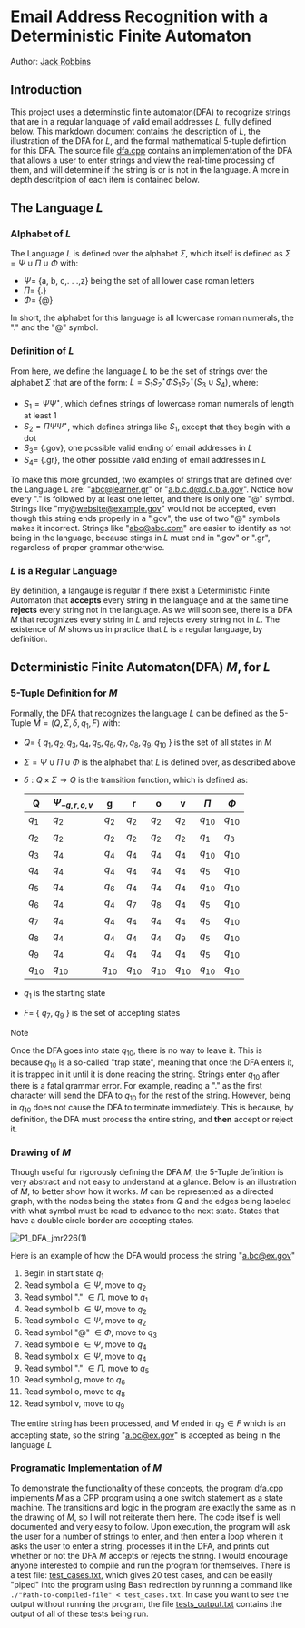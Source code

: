 # Email Address Recognition with a Deterministic Finite Automaton
Author: [Jack Robbins](https://www.github.com/jackr276)

## Introduction
This project uses a determinstic finite automaton(DFA) to recognize strings that are in a regular language of valid email addresses $L$, fully defined below. This markdown document contains the description of $L$, the illustration of the DFA for $L$, and the formal mathematical 5-tuple defintion for this DFA. The source file [dfa.cpp](https://github.com/jackr276/Email-Address-Recognition-with-a-Deterministic-Finite-Automaton/blob/main/src/dfa.cpp) contains an implementation of the DFA that allows a user to enter strings and view the real-time processing of them, and will determine if the string is or is not in the language. A more in depth descritpion of each item is contained below.

## The Language $L$
### Alphabet of $L$
The Language $L$ is defined over the alphabet $\Sigma$, which itself is defined as $\Sigma = \Psi \cup \Pi \cup \Phi$ with: 
* $\Psi =$ {a, b, c,. . .,z} being the set of all lower case roman letters
* $\Pi =$ {.}
* $\Phi =$ {@}

In short, the alphabet for this language is all lowercase roman numerals, the "." and the "@" symbol.

### Definition of $L$
From here, we define the language $L$ to be the set of strings over the alphabet $\Sigma$ that are of the form: $L = S_{1}S_{2}^\star\Phi S_{1}S_{2}^\star(S_{3} \cup S_{4})$, where:
* $S_{1} = \Psi\Psi^\star$, which defines strings of lowercase roman numerals of length at least 1
* $S_{2} = \Pi\Psi\Psi^\star$, which defines strings like $S_{1}$, except that they begin with a dot
* $S_{3} =$ {.gov}, one possible valid ending of email addresses in $L$
* $S_{4} =$ {.gr}, the other possible valid ending of email addresses in $L$

To make this more grounded, two examples of strings that are defined over the Language L are: "abc@learner.gr" or "a.b.c.d@d.c.b.a.gov". Notice how every "." is followed by at least one letter, and there is only one "@" symbol. Strings like "my@website@example.gov" would not be accepted, even though this string ends properly in a ".gov", the use of two "@" symbols makes it incorrect. Strings like "abc@abc.com" are easier to identify as not being in the language, because stings in $L$ must end in ".gov" or ".gr", regardless of proper grammar otherwise.

### $L$ is a Regular Language
By definition, a langauge is regular if there exist a Deterministic Finite Automaton that **accepts** every string in the language and at the same time **rejects** every string not in the language. As we will soon see, there is a DFA $M$ that recognizes every string in $L$ and rejects every string not in $L$. The existence of $M$ shows us in practice that $L$ is a regular language, by definition.

## Deterministic Finite Automaton(DFA) $M$, for $L$
### 5-Tuple Definition for $M$
Formally, the DFA that recognizes the language $L$ can be defined as the 5-Tuple $M = (Q, \Sigma, \delta, q_{1}, F)$ with:
* $Q =$ { $q_{1}, q_{2}, q_{3}, q_{4}, q_{5}, q_{6}, q_{7}, q_{8}, q_{9}, q_{10}$ } is the set of all states in $M$
* $\Sigma = \Psi \cup \Pi \cup \Phi$ is the alphabet that $L$ is defined over, as described above
* $\delta: Q \times \Sigma \rightarrow Q$ is the transition function, which is defined as:

  | Q | $\Psi_{-g, r, o, v}$ | g | r | o | v | $\Pi$ | $\Phi$ |
  |---|---|:---------:|---|---|---|---|---|
  |$q_{1}$| $q_{2}$ | $q_{2}$ | $q_{2}$ | $q_{2}$ | $q_{2}$ | $q_{10}$ | $q_{10}$ |
  |$q_{2}$| $q_{2}$ | $q_{2}$ | $q_{2}$ | $q_{2}$ | $q_{2}$ | $q_{1}$ | $q_{3}$ |
  |$q_{3}$| $q_{4}$ | $q_{4}$ | $q_{4}$ | $q_{4}$ | $q_{4}$ | $q_{10}$ | $q_{10}$ | 
  |$q_{4}$| $q_{4}$ | $q_{4}$ | $q_{4}$ | $q_{4}$ | $q_{4}$ | $q_{5}$ | $q_{10}$ | 
  |$q_{5}$| $q_{4}$ | $q_{6}$ | $q_{4}$ | $q_{4}$ | $q_{4}$ | $q_{10}$ | $q_{10}$ | 
  |$q_{6}$| $q_{4}$ | $q_{4}$ | $q_{7}$ | $q_{8}$ | $q_{4}$ | $q_{5}$ | $q_{10}$ | 
  |$q_{7}$| $q_{4}$ | $q_{4}$ | $q_{4}$ | $q_{4}$ | $q_{4}$ | $q_{5}$ | $q_{10}$ | 
  |$q_{8}$| $q_{4}$ | $q_{4}$ | $q_{4}$ | $q_{4}$ | $q_{9}$ | $q_{5}$ | $q_{10}$ | 
  |$q_{9}$| $q_{4}$ | $q_{4}$ | $q_{4}$ | $q_{4}$ | $q_{4}$ | $q_{5}$ | $q_{10}$ | 
  |$q_{10}$| $q_{10}$ | $q_{10}$ | $q_{10}$ | $q_{10}$ | $q_{10}$ | $q_{10}$ | $q_{10}$ |

* $q_{1}$ is the starting state
* $F =$ { $q_{7}$, $q_{9}$ } is the set of accepting states

> [!NOTE]
> Once the DFA goes into state $q_{10}$, there is no way to leave it. This is because $q_{10}$ is a so-called "trap state", meaning that once the DFA enters it, it is trapped in it until it is done reading the string. Strings enter $q_{10}$ after there is a fatal grammar error. For example, reading a "." as the first character will send the DFA to $q_{10}$ for the rest of the string. However, being in $q_{10}$ does not cause the DFA to terminate immediately. This is because, by definition, the DFA must process the entire string, and **then** accept or reject it.

### Drawing of $M$
Though useful for rigorously defining the DFA $M$, the 5-Tuple definition is very abstract and not easy to understand at a glance. Below is an illustration of $M$, to better show how it works. $M$ can be represented as a directed graph, with the nodes being the states from $Q$ and the edges being labeled with what symbol must be read to advance to the next state. States that have a double circle border are accepting states.

![P1_DFA_jmr226(1)](https://github.com/jackr276/Email-Address-Recognition-with-a-Discrete-Finite-Automaton/assets/113046361/ffc8d175-1cb0-408f-9b86-b69a530b3de4)

Here is an example of how the DFA would process the string "a.bc@ex.gov"
1. Begin in start state $q_{1}$
2. Read symbol a $\in \Psi$, move to $q_{2}$
3. Read symbol "." $\in \Pi$, move to $q_{1}$
4. Read symbol b $\in \Psi$, move to $q_{2}$
5. Read symbol c $\in \Psi$, move to $q_{2}$
6. Read symbol "@" $\in \Phi$, move to $q_{3}$
7. Read symbol e $\in \Psi$, move to $q_{4}$
8. Read symbol x $\in \Psi$, move to $q_{4}$
9. Read symbol "." $\in \Pi$, move to $q_{5}$
10. Read symbol g, move to $q_{6}$
11. Read symbol o, move to $q_{8}$
12. Read symbol v, move to $q_{9}$

The entire string has been processed, and $M$ ended in $q_{9} \in F$ which is an accepting state, so the string "a.bc@ex.gov" is accepted as being in the language $L$

### Programatic Implementation of $M$
To demonstrate the functionality of these concepts, the program [dfa.cpp](https://github.com/jackr276/Email-Address-Recognition-with-a-Deterministic-Finite-Automaton/blob/main/src/dfa.cpp) implements $M$ as a CPP program using a one switch statement as a state machine. The transitions and logic in the program
are exactly the same as in the drawing of $M$, so I will not reiterate them here. The code itself is well documented and very easy to follow. Upon execution, the program will ask the user for a number of strings to enter, and then enter a loop wherein it asks the user to enter a string, processes it in the DFA, and prints out whether or not the DFA $M$ accepts or rejects the string. I would encourage anyone interested to compile and run the program for themselves. There is a test file: [test_cases.txt](https://github.com/jackr276/Email-Address-Recognition-with-a-Deterministic-Finite-Automaton/blob/main/test_cases.txt), which gives 20 test cases, and can be easily "piped" into the program using Bash redirection by running a command like `./"Path-to-compiled-file" < test_cases.txt`. In case you want to see the output without running the program, the file [tests_output.txt](https://github.com/jackr276/Email-Address-Recognition-with-a-Deterministic-Finite-Automaton/blob/main/tests_output.txt) contains the output of all of these tests being run.
